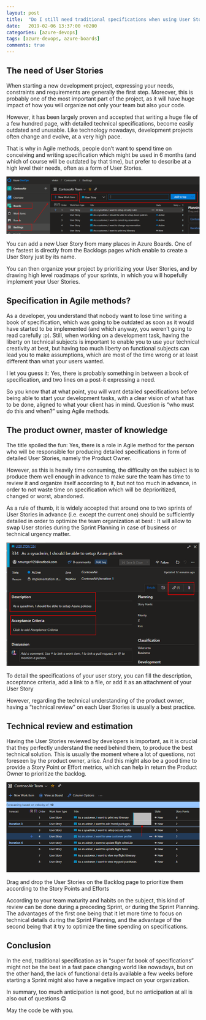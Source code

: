 ```yaml
---
layout: post
title:  "Do I still need traditional specifications when using User Stories? Practical usage in Azure Boards"
date:   2019-02-06 13:37:00 +0200
categories: [azure-devops]
tags: [azure-devops, azure-boards]
comments: true
---
```

## The need of User Stories  
When starting a new development project, expressing your needs, constraints and requirements are generally the first step. Moreover, this is probably one of the most important part of the project, as it will have huge impact of how you will organize not only your team but also your code.  

However, it has been largely proven and accepted that writing a huge file of a few hundred page, with detailed technical specifications, become easily outdated and unusable. Like technology nowadays, development projects often change and evolve, at a very high pace.  

That is why in Agile methods, people don’t want to spend time on conceiving and writing specification which might be used in 6 months (and which of course will be outdated by that time), but prefer to describe at a high level their needs, often as a form of User Stories.  

![01-create-user-stories-with-azure-boards](/assets/2019-02-06/01-create-user-stories-with-azure-boards.png)

You can add a new User Story from many places in Azure Boards. One of the fastest is directly from the Backlogs pages which enable to create a User Story just by its name.  

You can then organize your project by prioritizing your User Stories, and by drawing high level roadmaps of your sprints, in which you will hopefully implement your User Stories.  

## Specification in Agile methods?  
As a developer, you understand that nobody want to lose time writing a book of specification, which was going to be outdated as soon as it would have started to be implemented (and which anyway, you weren’t going to read carefully :p). Still, when working on a development task, having the liberty on technical subjects is important to enable you to use your technical creativity at best, but having too much liberty on functional subjects can lead you to make assumptions, which are most of the time wrong or at least different than what your users wanted.  

I let you guess it: Yes, there is probably something in between a book of specification, and two lines on a post-it expressing a need.  

So you know that at what point, you will want detailed specifications before being able to start your development tasks, with a clear vision of what has to be done, aligned to what your client has in mind. Question is “who must do this and when?” using Agile methods.  

## The product owner, master of knowledge  
The title spoiled the fun: Yes, there is a role in Agile method for the person who will be responsible for producing detailed specifications in form of detailed User Stories, namely the Product Owner.  

However, as this is heavily time consuming, the difficulty on the subject is to produce them well enough in advance to make sure the team has time to review it and organize itself according to it, but not too much in advance, in order to not waste time on specification which will be deprioritized, changed or worst, abandoned.  

As a rule of thumb, it is widely accepted that around one to two sprints of User Stories in advance (i.e. except the current one) should be sufficiently detailed in order to optimize the team organization at best : It will allow to swap User stories during the Sprint Planning in case of business or technical urgency matter.  

![02-detail-your-specifications-in-description-acceptance-criteria-links-or-attachments-of-user-stories](/assets/2019-02-06/02-detail-your-specifications-in-description-acceptance-criteria-links-or-attachments-of-user-stories.png)

To detail the specifications of your user story, you can fill the description, acceptance criteria, add a link to a file, or add it as an attachment of your User Story   

However, regarding the technical understanding of the product owner, having a “technical review” on each User Stories is usually a best practice.  

## Technical review and estimation  
Having the User Stories reviewed by developers is important, as it is crucial that they perfectly understand the need behind them, to produce the best technical solution. This is usually the moment where a lot of questions, not foreseen by the product owner, arise. And this might also be a good time to provide a Story Point or Effort metrics, which can help in return the Product Owner to prioritize the backlog.  

![03-drag-and-drop-your-user-stories-on-the-backlog-to-prioritize-them-according-to-story-points-and-effort.png](/assets/2019-02-06/03-drag-and-drop-your-user-stories-on-the-backlog-to-prioritize-them-according-to-story-points-and-effort.png)

Drag and drop the User Stories on the Backlog page to prioritize them according to the Story Points and Efforts  

According to your team maturity and habits on the subject, this kind of review can be done during a preceding Sprint, or during the Sprint Planning. The advantages of the first one being that it let more time to focus on technical details during the Sprint Planning, and the advantage of the second being that it try to optimize the time spending on specifications.  

## Conclusion  
In the end, traditional specification as in “super fat book of specifications” might not be the best in a fast pace changing world like nowadays, but on the other hand, the lack of functional details available a few weeks before starting a Sprint might also have a negative impact on your organization.   

In summary, too much anticipation is not good, but no anticipation at all is also out of questions 😊  

May the code be with you.  

